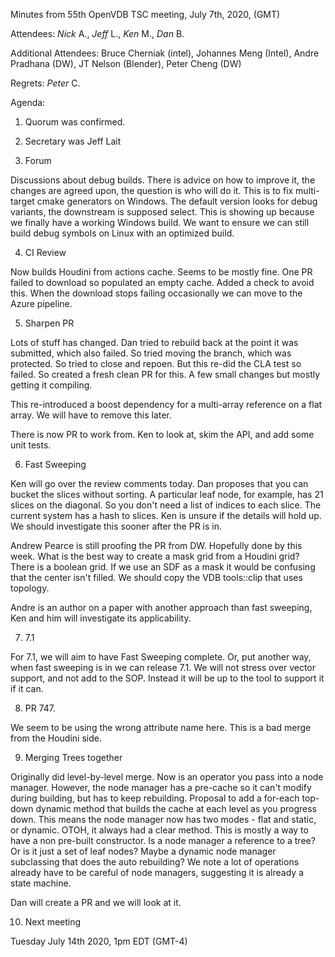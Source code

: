 Minutes from 55th OpenVDB TSC meeting, July 7th, 2020, (GMT)

Attendees: *Nick* A., *Jeff* L., *Ken* M., *Dan* B.

Additional Attendees: 
Bruce Cherniak (intel), Johannes Meng (Intel), Andre Pradhana (DW), 
JT Nelson (Blender), Peter Cheng (DW)

Regrets: *Peter* C.

Agenda:

1) Quorum was confirmed.

2) Secretary was Jeff Lait

3) Forum

Discussions about debug builds.  There is advice on how to improve it, the
changes are agreed upon, the question is who will do it.  This is to fix
multi-target cmake generators on Windows.  The default version looks for debug
variants, the downstream is supposed select.  This is showing up because we
finally have a working Windows build.  We want to ensure we can still build
debug symbols on Linux with an optimized build.

4) CI Review

Now builds Houdini from actions cache.  Seems to be mostly fine.  One PR failed
to download so populated an empty cache.  Added a check to avoid this.  When
the download stops failing occasionally we can move to the Azure pipeline.

5) Sharpen PR

Lots of stuff has changed.  Dan tried to rebuild back at the point it was
submitted, which also failed.  So tried moving the branch, which was protected.
So tried to close and repoen.  But this re-did the CLA test so failed.  So
created a fresh clean PR for this.  A few small changes but mostly getting it
compiling.

This re-introduced a boost dependency for a multi-array reference on a flat
array.  We will have to remove this later.

There is now PR to work from.  Ken to look at, skim the API, and add some unit
tests.

6) Fast Sweeping

Ken will go over the review comments today.  Dan proposes that you can bucket
the slices without sorting.  A particular leaf node, for example, has 21 slices
on the diagonal.  So you don't need a list of indices to each slice.  The
current system has a hash to slices.  Ken is unsure if the details will hold
up.  We should investigate this sooner after the PR is in.

Andrew Pearce is still proofing the PR from DW.  Hopefully done by this week.
What is the best way to create a mask grid from a Houdini grid?  There is a
boolean grid.  If we use an SDF as a mask it would be confusing that the center
isn't filled.  We should copy the VDB tools::clip that uses topology.

Andre is an author on a paper with another approach than fast sweeping, Ken and
him will investigate its applicability.

7) 7.1

For 7.1, we will aim to have Fast Sweeping complete.  Or, put another way, when
fast sweeping is in we can release 7.1.  We will not stress over vector
support, and not add to the SOP.  Instead it will be up to the tool to support
it if it can.

8) PR 747.

We seem to be using the wrong attribute name here.  This is a bad merge from
the Houdini side.

9) Merging Trees together

Originally did level-by-level merge.  Now is an operator you pass into a node
manager.  However, the node manager has a pre-cache so it can't modify during
building, but has to keep rebuilding.  Proposal to add a for-each top-down
dynamic method that builds the cache at each level as you progress down.  This
means the node manager now has two modes - flat and static, or dynamic.  OTOH,
it always had a clear method.  This is mostly a way to have a non pre-built
constructor. Is a node manager a reference to a tree?  Or is it just a set of
leaf nodes?  Maybe a dynamic node manager subclassing that does the auto
rebuilding?  We note a lot of operations already have to be careful of node
managers, suggesting it is already a state machine.  

Dan will create a PR and we will look at it.

10) Next meeting

Tuesday July 14th 2020, 1pm EDT (GMT-4)
